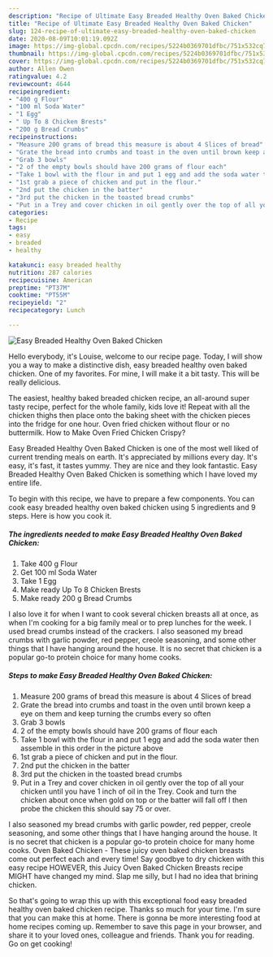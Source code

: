 ```yaml
---
description: "Recipe of Ultimate Easy Breaded Healthy Oven Baked Chicken"
title: "Recipe of Ultimate Easy Breaded Healthy Oven Baked Chicken"
slug: 124-recipe-of-ultimate-easy-breaded-healthy-oven-baked-chicken
date: 2020-08-09T10:01:19.092Z
image: https://img-global.cpcdn.com/recipes/5224b0369701dfbc/751x532cq70/easy-breaded-healthy-oven-baked-chicken-recipe-main-photo.jpg
thumbnail: https://img-global.cpcdn.com/recipes/5224b0369701dfbc/751x532cq70/easy-breaded-healthy-oven-baked-chicken-recipe-main-photo.jpg
cover: https://img-global.cpcdn.com/recipes/5224b0369701dfbc/751x532cq70/easy-breaded-healthy-oven-baked-chicken-recipe-main-photo.jpg
author: Allen Owen
ratingvalue: 4.2
reviewcount: 4644
recipeingredient:
- "400 g Flour"
- "100 ml Soda Water"
- "1 Egg"
- " Up To 8 Chicken Brests"
- "200 g Bread Crumbs"
recipeinstructions:
- "Measure 200 grams of bread this measure is about 4 Slices of bread"
- "Grate the bread into crumbs and toast in the oven until brown keep a eye on them and keep turning the crumbs every so often"
- "Grab 3 bowls"
- "2 of the empty bowls should have 200 grams of flour each"
- "Take 1 bowl with the flour in and put 1 egg and add the soda water then assemble in this order in the picture above"
- "1st grab a piece of chicken and put in the flour."
- "2nd put the chicken in the batter"
- "3rd put the chicken in the toasted bread crumbs"
- "Put in a Trey and cover chicken in oil gently over the top of all your chicken until you have 1 inch of oil in the Trey. Cook and turn the chicken about once when gold on top or the batter will fall off l then probe the chicken this should say 75 or over."
categories:
- Recipe
tags:
- easy
- breaded
- healthy

katakunci: easy breaded healthy 
nutrition: 287 calories
recipecuisine: American
preptime: "PT37M"
cooktime: "PT55M"
recipeyield: "2"
recipecategory: Lunch

---
```



![Easy Breaded Healthy Oven Baked Chicken](https://img-global.cpcdn.com/recipes/5224b0369701dfbc/751x532cq70/easy-breaded-healthy-oven-baked-chicken-recipe-main-photo.jpg)

Hello everybody, it's Louise, welcome to our recipe page. Today, I will show you a way to make a distinctive dish, easy breaded healthy oven baked chicken. One of my favorites. For mine, I will make it a bit tasty. This will be really delicious.

The easiest, healthy baked breaded chicken recipe, an all-around super tasty recipe, perfect for the whole family, kids love it! Repeat with all the chicken thighs then place onto the baking sheet with the chicken pieces into the fridge for one hour. Oven fried chicken without flour or no buttermilk. How to Make Oven Fried Chicken Crispy?

Easy Breaded Healthy Oven Baked Chicken is one of the most well liked of current trending meals on earth. It's appreciated by millions every day. It's easy, it's fast, it tastes yummy. They are nice and they look fantastic. Easy Breaded Healthy Oven Baked Chicken is something which I have loved my entire life.


To begin with this recipe, we have to prepare a few components. You can cook easy breaded healthy oven baked chicken using 5 ingredients and 9 steps. Here is how you cook it.

<!--inarticleads1-->

##### The ingredients needed to make Easy Breaded Healthy Oven Baked Chicken:

1. Take 400 g Flour
1. Get 100 ml Soda Water
1. Take 1 Egg
1. Make ready  Up To 8 Chicken Brests
1. Make ready 200 g Bread Crumbs


I also love it for when I want to cook several chicken breasts all at once, as when I&#39;m cooking for a big family meal or to prep lunches for the week. I used bread crumbs instead of the crackers. I also seasoned my bread crumbs with garlic powder, red pepper, creole seasoning, and some other things that I have hanging around the house. It is no secret that chicken is a popular go-to protein choice for many home cooks. 

<!--inarticleads2-->

##### Steps to make Easy Breaded Healthy Oven Baked Chicken:

1. Measure 200 grams of bread this measure is about 4 Slices of bread
1. Grate the bread into crumbs and toast in the oven until brown keep a eye on them and keep turning the crumbs every so often
1. Grab 3 bowls
1. 2 of the empty bowls should have 200 grams of flour each
1. Take 1 bowl with the flour in and put 1 egg and add the soda water then assemble in this order in the picture above
1. 1st grab a piece of chicken and put in the flour.
1. 2nd put the chicken in the batter
1. 3rd put the chicken in the toasted bread crumbs
1. Put in a Trey and cover chicken in oil gently over the top of all your chicken until you have 1 inch of oil in the Trey. Cook and turn the chicken about once when gold on top or the batter will fall off l then probe the chicken this should say 75 or over.


I also seasoned my bread crumbs with garlic powder, red pepper, creole seasoning, and some other things that I have hanging around the house. It is no secret that chicken is a popular go-to protein choice for many home cooks. Oven Baked Chicken - These juicy oven baked chicken breasts come out perfect each and every time! Say goodbye to dry chicken with this easy recipe HOWEVER, this Juicy Oven Baked Chicken Breasts recipe MIGHT have changed my mind. Slap me silly, but I had no idea that brining chicken. 

So that's going to wrap this up with this exceptional food easy breaded healthy oven baked chicken recipe. Thanks so much for your time. I'm sure that you can make this at home. There is gonna be more interesting food at home recipes coming up. Remember to save this page in your browser, and share it to your loved ones, colleague and friends. Thank you for reading. Go on get cooking!
